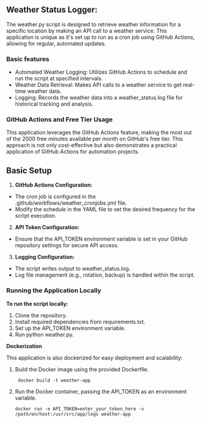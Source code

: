 ## Weather Status Logger: 

The weather.py script is designed to retrieve weather information for a specific location by making an API call to a weather service. 
This application is unique as it's set up to run as a cron job using GitHub Actions, allowing for regular, automated updates.

### Basic features
* Automated Weather Logging: Utilizes GitHub Actions to schedule and run the script at specified intervals.
* Weather Data Retrieval: Makes API calls to a weather service to get real-time weather data.
* Logging: Records the weather data into a weather_status.log file for historical tracking and analysis.

### GitHub Actions and Free Tier Usage
This application leverages the GitHub Actions feature, making the most out of the 2000 free minutes available per month on GitHub's free tier. 
This approach is not only cost-effective but also demonstrates a practical application of GitHub Actions for automation projects.

## Basic Setup
1.  **GitHub Actions Configuration:**
*  The cron job is configured in the .github/workflows/weather_cronjobs.yml file.
*  Modify the schedule in the YAML file to set the desired frequency for the script execution.
2.  **API Token Configuration:**
*  Ensure that the API_TOKEN environment variable is set in your GitHub repository settings for secure API access.
3.  **Logging Configuration:**
*  The script writes output to weather_status.log.
*  Log file management (e.g., rotation, backup) is handled within the script.

### Running the Application Locally
**To run the script locally:**

1.  Clone the repository.
2.  Install required dependencies from requirements.txt.
3.  Set up the API_TOKEN environment variable.
4.  Run python weather.py.

**Dockerization**

This application is also dockerized for easy deployment and scalability:

1.  Build the Docker image using the provided Dockerfile.
   
      ```  docker build -t weather-app ```

3.  Run the Docker container, passing the API_TOKEN as an environment variable.
   
     ``` docker run -e API_TOKEN=enter_your_token_here -v /path/on/host:/usr/src/app/logs weather-app ```


